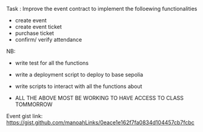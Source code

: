 Task : Improve the event contract to implement the folloewing functionalities

- create event
- create event ticket
- purchase ticket
- confirm/ verify attendance

NB:
- write test for all the functions
- write a deployment script to deploy to base sepolia
- write scripts to interact with all the functions about


- ALL THE ABOVE MOST BE WORKING TO HAVE ACCESS TO CLASS TOMMORROW

Event gist link: https://gist.github.com/manoahLinks/0eace1e162f7fa0834d104457cb7fcbc

